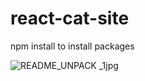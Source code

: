 # react-cat-site

npm install to install packages

![README_UNPACK _1jpg](https://user-images.githubusercontent.com/17714012/142342509-572f7957-d8bf-4f91-bca2-f4b2eb0cc4c4.jpg)
